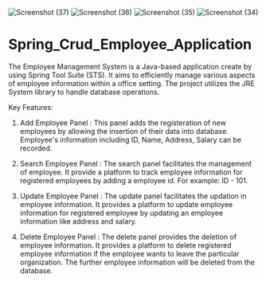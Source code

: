 ![Screenshot (37)](https://github.com/sandeshuk400/Spring_Crud_Employee_Application/assets/160419627/988bba7d-3e8c-4f31-ab31-380ff23e2818)
![Screenshot (36)](https://github.com/sandeshuk400/Spring_Crud_Employee_Application/assets/160419627/92c0fc77-3744-4bb5-9a2b-523877340777)
![Screenshot (35)](https://github.com/sandeshuk400/Spring_Crud_Employee_Application/assets/160419627/a6317b2d-f1a2-44d2-accf-af51ecc9c508)
![Screenshot (34)](https://github.com/sandeshuk400/Spring_Crud_Employee_Application/assets/160419627/12145385-a2bc-48f9-ac0b-c14d1321c295)
# Spring_Crud_Employee_Application
The Employee Management  System is a Java-based application create by using Spring Tool Suite (STS). It aims to efficiently manage various aspects of employee information within a office setting. The project utilizes the JRE System library to handle database operations.

Key Features:

  1. Add Employee Panel : This panel adds the registeration of new employees by allowing the insertion of their data into database. Employee's information including ID, Name, Address, Salary can be recorded.

  2. Search Employee Panel : The search panel facilitates the management of employee. It provide a platform to track employee information for registered employees by adding a employee id. For example: ID - 101.

  3. Update Employee Panel : The update panel facilitates the updation in employee information. It provides a platform to update employee information for registered employee by updating an employee information like address and salary.

  4. Delete Employee Panel : The delete panel provides the deletion of employee information. It provides a platform to delete registered employee information if the employee wants to leave the particular organization. The further employee information will be deleted from the database.
